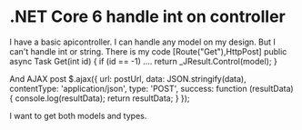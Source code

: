 
# .NET Core 6 handle int on controller

I have a basic apicontroller. I can handle any model on my design. But I can't handle int or string.
There is my code
[Route("Get"),HttpPost]
        public async Task<JResultModel> Get(int id)
        {
            if (id == -1)
            ....
            return _JResult.Control(model);
        }

And AJAX post
$.ajax({
        url: postUrl,
        data: JSON.stringify(data),
        contentType: 'application/json',
        type: 'POST',
        success: function (resultData) {
            console.log(resultData);
            return resultData;
        }
    });

I want to get both models and types.

        
